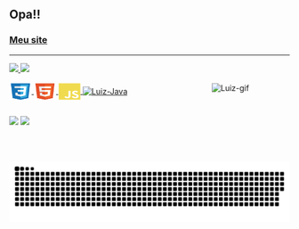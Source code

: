 ## Opa!!
### [Meu site](https://luizinbrzado.github.io)
---
 <div>
  <a href="https://github.com/luizinbrzado">
  <img height="168em" src="https://github-readme-stats.vercel.app/api?username=luizinbrzado&show_icons=true&theme=vision-friendly-dark&include_all_commits=true&count_private=true"/>
  <img height="168em" src="https://github-readme-stats.vercel.app/api/top-langs/?username=luizinbrzado&layout=compact&langs_count=16&theme=vision-friendly-dark"/>
</div>
<div style="display: inline_block"><br>
  <img align="center" alt="Luiz-CSS" height="30" width="40" src="https://raw.githubusercontent.com/devicons/devicon/master/icons/css3/css3-original.svg">
  <img align="center" alt="Luiz-HTML" height="30" width="40" src="https://raw.githubusercontent.com/devicons/devicon/master/icons/html5/html5-original.svg">
  <img align="center" alt="Luiz-Js" height="30" width="40" src="https://raw.githubusercontent.com/devicons/devicon/master/icons/javascript/javascript-plain.svg">
  <img align="center" alt="Luiz-Java" height="30" width="40" src="https://raw.githubusercontent.com/jmnote/z-icons/master/svg/java.svg">
  <img align="right" alt="Luiz-gif"  height="140" width="140" src="https://images.squarespace-cdn.com/content/v1/59e4e8ef90badef482f24094/1552504557546-LNKXW47DR5N4C7CL9UD2/ke17ZwdGBToddI8pDm48kJK4Mm1kch8SFO9ZNkN1NT97gQa3H78H3Y0txjaiv_0fDoOvxcdMmMKkDsyUqMSsMWxHk725yiiHCCLfrh8O1z5QHyNOqBUUEtDDsRWrJLTmoW6VMYd7DRFXOxjGuORbJVRIz_X6uKxhFE9bwG5-diIJ9kj42L3XbtP_RiBprpp_/Tick_tock_clock_3.gif?format=2500w">
</div>
  
  ##
 
<div>
  <a href = "mailto: luiztrineves@gmail.com"><img src="https://img.shields.io/badge/-Gmail-%23333?style=for-the-badge&logo=gmail&logoColor=white" target="_blank"></a>
  <a href="https://www.linkedin.com/in/luizinbrzado" target="_blank"><img src="https://img.shields.io/badge/-LinkedIn-%230077B5?style=for-the-badge&logo=linkedin&logoColor=white" target="_blank"></a> 
 
  ![Snake animation](https://github.com/luizinbrzado/luizinbrzado/blob/output/github-contribution-grid-snake.svg)
 
</div>
